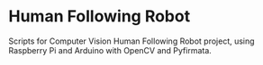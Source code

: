 # Human Following Robot

Scripts for Computer Vision Human Following Robot project, using Raspberry Pi and Arduino with OpenCV and Pyfirmata.
